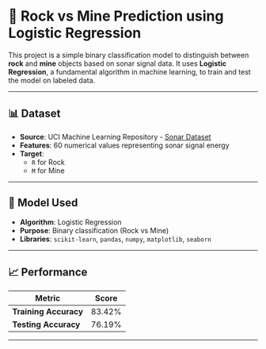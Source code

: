 # 🎯 Rock vs Mine Prediction using Logistic Regression

This project is a simple binary classification model to distinguish between **rock** and **mine** objects based on sonar signal data. It uses **Logistic Regression**, a fundamental algorithm in machine learning, to train and test the model on labeled data.

---

## 📊 Dataset

- **Source**: UCI Machine Learning Repository - [Sonar Dataset](https://archive.ics.uci.edu/ml/datasets/connectionist+bench+sonar+mines+vs+rocks)
- **Features**: 60 numerical values representing sonar signal energy
- **Target**: 
  - `R` for Rock
  - `M` for Mine

---

## 🧠 Model Used

- **Algorithm**: Logistic Regression
- **Purpose**: Binary classification (Rock vs Mine)
- **Libraries**: `scikit-learn`, `pandas`, `numpy`, `matplotlib`, `seaborn`

---

## 📈 Performance

| Metric              | Score      |
|---------------------|------------|
| **Training Accuracy** | 83.42%     |
| **Testing Accuracy**  | 76.19%     |

---


